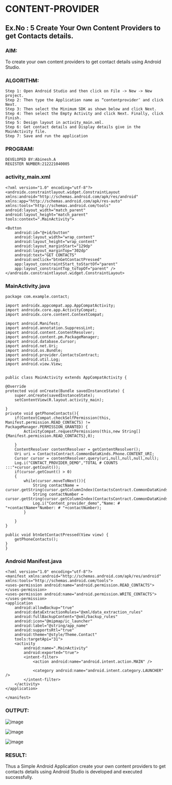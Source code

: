 # CONTENT-PROVIDER
## Ex.No : 5 Create Your Own Content Providers to get Contacts details.
### AIM:
To create your own content providers to get contact details using Android Studio.
### ALGORITHM:
```
Step 1: Open Android Studio and then click on File -> New -> New project.
Step 2: Then type the Application name as “contentprovider″ and click Next.
Step 3: Then select the Minimum SDK as shown below and click Next.
Step 4: Then select the Empty Activity and click Next. Finally, click Finish.
Step 5: Design layout in activity_main.xml.
Step 6: Get contact details and Display details give in the MainActivity file.
Step 7: Save and run the application
```
### PROGRAM:
```
DEVELOPED BY:Abinesh.A
REGISTER NUMBER:212221040005
```
### activity_main.xml
```
<?xml version="1.0" encoding="utf-8"?>
<androidx.constraintlayout.widget.ConstraintLayout xmlns:android="http://schemas.android.com/apk/res/android"
xmlns:app="http://schemas.android.com/apk/res-auto"
xmlns:tools="http://schemas.android.com/tools"
android:layout_width="match_parent"
android:layout_height="match_parent"
tools:context=".MainActivity">

<Button
    android:id="@+id/button"
    android:layout_width="wrap_content"
    android:layout_height="wrap_content"
    android:layout_marginStart="129dp"
    android:layout_marginTop="302dp"
    android:text="GET CONTACTS"
    android:onClick="btnGetContactPressed"
    app:layout_constraintStart_toStartOf="parent"
    app:layout_constraintTop_toTopOf="parent" />
</androidx.constraintlayout.widget.ConstraintLayout>
```
### MainActivity.java
```
package com.example.contact;

import androidx.appcompat.app.AppCompatActivity;
import androidx.core.app.ActivityCompat;
import androidx.core.content.ContextCompat;

import android.Manifest;
import android.annotation.SuppressLint;
import android.content.ContentResolver;
import android.content.pm.PackageManager;
import android.database.Cursor;
import android.net.Uri;
import android.os.Bundle;
import android.provider.ContactsContract;
import android.util.Log;
import android.view.View;


public class MainActivity extends AppCompatActivity {

@Override
protected void onCreate(Bundle savedInstanceState) {
    super.onCreate(savedInstanceState);
    setContentView(R.layout.activity_main);

}
private void getPhoneContacts(){
    if(ContextCompat.checkSelfPermission(this, Manifest.permission.READ_CONTACTS) != PackageManager.PERMISSION_GRANTED) {
        ActivityCompat.requestPermissions(this,new String[] {Manifest.permission.READ_CONTACTS},0);

    }
    ContentResolver contentResolver = getContentResolver();
    Uri uri = ContactsContract.CommonDataKinds.Phone.CONTENT_URI;
    Cursor cursor = contentResolver.query(uri,null,null,null,null);
    Log.i("CONTACT_PROVIDER_DEMO","TOTAL # COUNTS :::"+cursor.getCount());
    if(cursor.getCount() > 0)
    {
        while(cursor.moveToNext()){
            String contactName = cursor.getString(cursor.getColumnIndex(ContactsContract.CommonDataKinds.Phone.DISPLAY_NAME));
            String contactNumber = cursor.getString(cursor.getColumnIndex(ContactsContract.CommonDataKinds.Phone.NUMBER));
            Log.i("Content_provider_demo","Name: # "+contactName+"Number: # "+contactNumber);
        }

    }
}

public void btnGetContactPressed(View view) {
    getPhoneContacts();
}
}
```
### Android Manifest.java
```
<?xml version="1.0" encoding="utf-8"?>
<manifest xmlns:android="http://schemas.android.com/apk/res/android"
xmlns:tools="http://schemas.android.com/tools">
<uses-permission android:name="android.permission.READ_CONTACTS"></uses-permission>
<uses-permission android:name="android.permission.WRITE_CONTACTS"></uses-permission>
<application
    android:allowBackup="true"
    android:dataExtractionRules="@xml/data_extraction_rules"
    android:fullBackupContent="@xml/backup_rules"
    android:icon="@mipmap/ic_launcher"
    android:label="@string/app_name"
    android:supportsRtl="true"
    android:theme="@style/Theme.Contact"
    tools:targetApi="31">
    <activity
        android:name=".MainActivity"
        android:exported="true">
        <intent-filter>
            <action android:name="android.intent.action.MAIN" />

            <category android:name="android.intent.category.LAUNCHER" />
        </intent-filter>
    </activity>
</application>

</manifest>
```
### OUTPUT:

![image](https://github.com/HibaRajarajeswari/CONTENT-PROVIDER/assets/129970809/2b458cc2-e3ef-4455-afe6-48ccb4221abe)

![image](https://github.com/HibaRajarajeswari/CONTENT-PROVIDER/assets/129970809/5930b215-f280-4a93-81c6-1eaf96d4852c)

![image](https://github.com/HibaRajarajeswari/CONTENT-PROVIDER/assets/129970809/9e6c69b9-c092-4375-9418-459a9a893c9a)
### RESULT:
Thus a Simple Android Application create your own content providers to get contacts details using Android Studio is developed and executed successfully.
